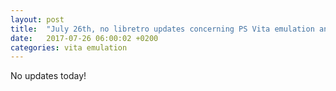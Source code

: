 ```yaml
---
layout: post
title:  "July 26th, no libretro updates concerning PS Vita emulation and emulators"
date:   2017-07-26 06:00:02 +0200
categories: vita emulation
---
```


No updates today!
